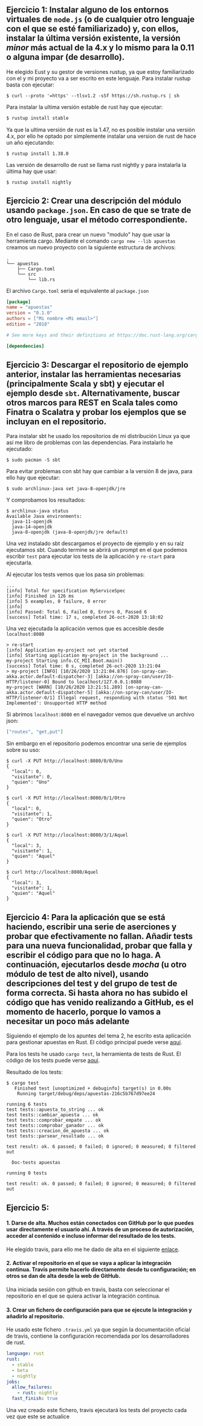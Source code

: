 ## Ejercicio 1: Instalar alguno de los entornos virtuales de `node.js` (o de cualquier otro lenguaje con el que se esté familiarizado) y, con ellos, instalar la última versión existente, la versión *minor* más actual de la 4.x y lo mismo para la 0.11 o alguna impar (de desarrollo). 



He elegido Eust y su gestor de versiones rustup, ya que estoy familiarizado con el y mi proyecto va a ser escrito en este lenguaje. Para instalar rustup basta con ejecutar:

```shell
$ curl --proto '=https' --tlsv1.2 -sSf https://sh.rustup.rs | sh
```

Para instalar la ultima versión estable de rust hay que ejecutar:

```sh
$ rustup install stable
```

Ya que la ultima versión de rust es la 1.47, no es posible instalar una versión 4.x, por ello he optado por simplemente instalar una version de rust de hace un año ejecutando:

```shell
$ rustup install 1.38.0
```

Las versión de desarrollo de rust se llama rust nightly y para instalarla la última hay que usar:

```shell
$ rustup install nightly
```



## Ejercicio 2: Crear una descripción del módulo usando `package.json`. En caso de que se trate de otro lenguaje, usar el método correspondiente. 

En el caso de Rust, para crear un nuevo "modulo" hay que usar la herramienta cargo.  Mediante el comando `cargo new --lib apuestas` creamos un nuevo proyecto con la siguiente estructura de archivos:

```shell
.
└── apuestas
    ├── Cargo.toml
    └── src
        └── lib.rs
```

El archivo `Cargo.toml` seria el equivalente al `package.json`

```toml
[package]
name = "apuestas"
version = "0.1.0"
authors = ["Mi nombre <Mi email>"]
edition = "2018"

# See more keys and their definitions at https://doc.rust-lang.org/cargo/reference/manifest.html

[dependencies]

```



## Ejercicio 3: Descargar el repositorio de ejemplo anterior, instalar las herramientas necesarias (principalmente Scala y sbt) y ejecutar el ejemplo desde `sbt`. Alternativamente, buscar otros marcos para REST en Scala tales como Finatra o Scalatra y probar los ejemplos que se incluyan en el repositorio.

Para instalar sbt he usado los repositorios de mi distribución Linux ya que así me libro de problemas con las dependencias. Para instalarlo he ejecutado:

```shell
$ sudo pacman -S sbt
```

Para evitar problemas con sbt hay que cambiar a la versión 8 de java, para ello hay que ejecutar:

```shell
$ sudo archlinux-java set java-8-openjdk/jre
```

Y comprobamos los resultados:

```shell
$ archlinux-java status
Available Java environments:
  java-11-openjdk
  java-14-openjdk
  java-8-openjdk (java-8-openjdk/jre default)

```

Una vez instalado sbt descargamos el proyecto de ejemplo y en su raíz ejecutamos sbt. Cuando termine se abrirá un prompt en el que podemos escribir `test` para ejecutar los tests de la aplicación y `re-start` para ejecutarla.

Al ejecutar los tests vemos que los pasa sin problemas:

```
...
[info] Total for specification MyServiceSpec
[info] Finished in 126 ms
[info] 5 examples, 0 failure, 0 error
[info]  
[info] Passed: Total 6, Failed 0, Errors 0, Passed 6
[success] Total time: 17 s, completed 26-oct-2020 13:18:02
```

Una vez ejecutada la aplicación vemos que es accesible desde `localhost:8080`

```
> re-start
[info] Application my-project not yet started
[info] Starting application my-project in the background ...
my-project Starting info.CC_MII.Boot.main()
[success] Total time: 0 s, completed 26-oct-2020 13:21:04
> my-project [INFO] [10/26/2020 13:21:04.876] [on-spray-can-akka.actor.default-dispatcher-3] [akka://on-spray-can/user/IO-HTTP/listener-0] Bound to localhost/127.0.0.1:8080
my-project [WARN] [10/26/2020 13:21:51.289] [on-spray-can-akka.actor.default-dispatcher-5] [akka://on-spray-can/user/IO-HTTP/listener-0/1] Illegal request, responding with status '501 Not Implemented': Unsupported HTTP method

```

Si abrimos `localhost:8080` en el navegador vemos que devuelve un archivo json:

```json
["routes", "get,put"]
```

Sin embargo en el repositorio podemos encontrar una serie de ejemplos sobre su uso:

```shell
$ curl -X PUT http://localhost:8080/0/0/Uno
{
  "local": 0,
  "visitante": 0,
  "quien": "Uno"
}

$ curl -X PUT http://localhost:8080/0/1/Otro
{
  "local": 0,
  "visitante": 1,
  "quien": "Otro"
}

$ curl -X PUT http://localhost:8080/3/1/Aquel
{
  "local": 3,
  "visitante": 1,
  "quien": "Aquel"
}

$ curl http://localhost:8080/Aquel 
{
  "local": 3,
  "visitante": 1,
  "quien": "Aquel"
}
```



## Ejercicio 4: Para la aplicación que se está haciendo, escribir una serie de aserciones y probar que efectivamente no fallan. Añadir tests para una nueva funcionalidad, probar que falla y escribir el código para que no lo haga. A continuación, ejecutarlos desde *mocha* (u otro módulo de test de alto nivel), usando descripciones del test y del grupo de test de forma correcta. Si hasta ahora no has subido el código que has venido realizando a GitHub, es el momento de hacerlo, porque lo vamos a necesitar un poco más adelante

Siguiendo el ejemplo de los apuntes del tema 2, he escrito esta aplicación para gestionar apuestas en Rust. El código principal puede verse [aquí](https://github.com/arturocs/apuestas-CC/blob/master/src/apuesta.rs).

Para los tests he usado `cargo test`, la herramienta de tests de Rust. El código de los tests puede verse [aquí](https://github.com/arturocs/apuestas-CC/blob/master/src/lib.rs).

Resultado de los tests:

 ```shell
$ cargo test
    Finished test [unoptimized + debuginfo] target(s) in 0.00s
     Running target/debug/deps/apuestas-216c5b767d97ee24

running 6 tests
test tests::apuesta_to_string ... ok
test tests::cambiar_apuesta ... ok
test tests::comprobar_empate ... ok
test tests::comprobar_ganador ... ok
test tests::creacion_de_apuesta ... ok
test tests::parsear_resultado ... ok

test result: ok. 6 passed; 0 failed; 0 ignored; 0 measured; 0 filtered out

   Doc-tests apuestas

running 0 tests

test result: ok. 0 passed; 0 failed; 0 ignored; 0 measured; 0 filtered out
 ```



## Ejercicio 5:

#### 1. Darse de alta. Muchos están conectados con GitHub por lo que puedes usar directamente el usuario ahí. A través de un proceso de autorización, acceder al contenido e incluso informar del resultado de los tests.

He elegido travis, para ello me he dado de alta en el siguiente [enlace](https://travis-ci.org/).

####  2. Activar el repositorio en el que se vaya a aplicar la integración continua. Travis permite hacerlo directamente desde tu configuración; en otros se dan de alta desde la web de GitHub.

Una iniciada sesión con github en travis, basta con seleccionar el repositorio en el que se quiera activar la integración continua.

#### 3. Crear un fichero de configuración para que se ejecute la integración y añadirlo al repositorio.

He usado este fichero `.travis.yml` ya que según la documentación oficial de travis, contiene la configuración recomendada por los desarrolladores de rust.

```yaml
language: rust
rust:
  - stable
  - beta
  - nightly
jobs:
  allow_failures:
    - rust: nightly
  fast_finish: true
```



Una vez creado este fichero, travis ejecutará los tests del proyecto cada vez que este se actualice
